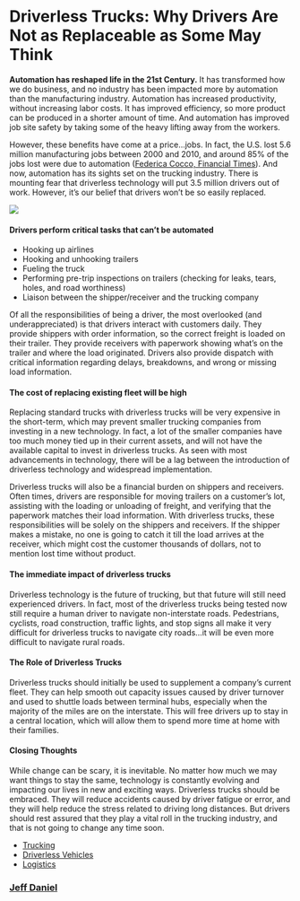 # Driverless Trucks: Why Drivers Are Not as Replaceable as Some May Think

**Automation has reshaped life in the 21st Century.** It has transformed how we
do business, and no industry has been impacted more by automation than the
manufacturing industry. Automation has increased productivity, without
increasing labor costs. It has improved efficiency, so more product can be
produced in a shorter amount of time. And automation has improved job site
safety by taking some of the heavy lifting away from the workers.

However, these benefits have come at a price…jobs. In fact, the U.S. lost 5.6
million manufacturing jobs between 2000 and 2010, and around 85% of the jobs
lost were due to automation ([Federica Cocco, Financial
Times](https://www.ft.com/content/dec677c0-b7e6-11e6-ba85-95d1533d9a62)). And
now, automation has its sights set on the trucking industry. There is mounting
fear that driverless technology will put 3.5 million drivers out of work.
However, it’s our belief that drivers won’t be so easily replaced.

![](https://cdn-images-1.medium.com/max/1200/1*k2NC8FHgGwxDw7pw8fR1iw.jpeg)

#### Drivers perform critical tasks that can’t be automated

* Hooking up airlines
* Hooking and unhooking trailers
* Fueling the truck
* Performing pre-trip inspections on trailers (checking for leaks, tears, holes,
and road worthiness)
* Liaison between the shipper/receiver and the trucking company

Of all the responsibilities of being a driver, the most overlooked (and
underappreciated) is that drivers interact with customers daily. They provide
shippers with order information, so the correct freight is loaded on their
trailer. They provide receivers with paperwork showing what’s on the trailer and
where the load originated. Drivers also provide dispatch with critical
information regarding delays, breakdowns, and wrong or missing load information.

#### The cost of replacing existing fleet will be high

Replacing standard trucks with driverless trucks will be very expensive in the
short-term, which may prevent smaller trucking companies from investing in a new
technology. In fact, a lot of the smaller companies have too much money tied up
in their current assets, and will not have the available capital to invest in
driverless trucks. As seen with most advancements in technology, there will be a
lag between the introduction of driverless technology and widespread
implementation.

Driverless trucks will also be a financial burden on shippers and receivers.
Often times, drivers are responsible for moving trailers on a customer’s lot,
assisting with the loading or unloading of freight, and verifying that the
paperwork matches their load information. With driverless trucks, these
responsibilities will be solely on the shippers and receivers. If the shipper
makes a mistake, no one is going to catch it till the load arrives at the
receiver, which might cost the customer thousands of dollars, not to mention
lost time without product.

#### The immediate impact of driverless trucks

Driverless technology is the future of trucking, but that future will still need
experienced drivers. In fact, most of the driverless trucks being tested now
still require a human driver to navigate non-interstate roads. Pedestrians,
cyclists, road construction, traffic lights, and stop signs all make it very
difficult for driverless trucks to navigate city roads…it will be even more
difficult to navigate rural roads.

#### The Role of Driverless Trucks

Driverless trucks should initially be used to supplement a company’s current
fleet. They can help smooth out capacity issues caused by driver turnover and
used to shuttle loads between terminal hubs, especially when the majority of the
miles are on the interstate. This will free drivers up to stay in a central
location, which will allow them to spend more time at home with their families.

#### Closing Thoughts

While change can be scary, it is inevitable. No matter how much we may want
things to stay the same, technology is constantly evolving and impacting our
lives in new and exciting ways. Driverless trucks should be embraced. They will
reduce accidents caused by driver fatigue or error, and they will help reduce
the stress related to driving long distances. But drivers should rest assured
that they play a vital roll in the trucking industry, and that is not going to
change any time soon.

* [Trucking](https://medium.com/tag/trucking?source=post)
* [Driverless Vehicles](https://medium.com/tag/driverless-vehicles?source=post)
* [Logistics](https://medium.com/tag/logistics?source=post)

### [Jeff Daniel](https://medium.com/@jeff.daniel77)
